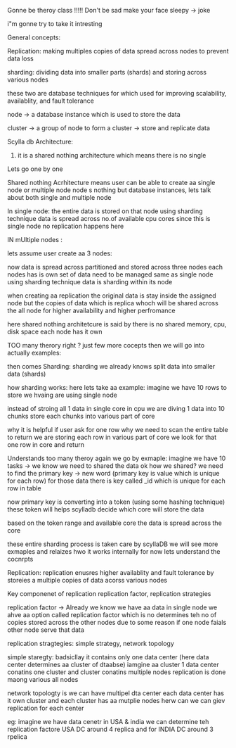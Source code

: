 Gonne be theroy class !!!!! Don't be sad make your face sleepy -> joke 

i"m gonne try to take it intresting

General concepts:

Replication:
making multiples copies of data spread across nodes to prevent data loss

sharding:
dividing data into smaller parts (shards) and storing across various nodes

these two are database techniques for which used for improving scalability, availablity, and fault tolerance

node -> a database instance which is used to store the data 

cluster -> a group of node to form a cluster -> store and replicate data 


Scylla db Architecture:
1. it is a shared nothing architecture which means there is no single 




Lets go one by one 

Shared nothing Acrhitecture means user can be able to create aa single node or multiple node
node s nothing but database instances, lets talk about both single and multiple node 

In single node:
the entire data is stored on that node 
using sharding technique data is spread across no.of available cpu cores 
since this is single node no replication happens here 

IN mUltiple nodes :

lets assume user create aa 3 nodes:

now data is spread across partitioned and stored across three nodes
each nodes has is own set of data need to be managed 
same as single node using sharding technique data is sharding within its node 

when creating aa replication the original data is stay inside the assigned node but the copies of data which is replica whoch will be shared 
across the all node for higher availability and higher perfromance 

here shared nothing architetcure is said by there is no shared memory, cpu, disk space each node has it own 


TOO many therory right ?
just few more cocepts then we will go into actually examples:

then comes Sharding:
sharding we already knows split data into smaller data (shards) 

how sharding works:
here lets take aa example:
imagine we have 10 rows to store we hvaing are using single node 

instead of stroing all 1 data in single core in cpu we are diving 1 data into 10 chunks 
store each chunks into various part of core 

why it is helpful if user ask for one row why we need to scan the entire table to return 
we are storing each row in various part of core we look for that one row in core and return 

Understands too many theroy again we go by exmaple:
imagine we have 10 tasks -> we know we need to shared the data 
ok how we shared?
we need to find the primary key -> new word (primary key is value which is unique for each row)
for those data there is key called _id which is unique for each row in table 

now primary key is converting into a token (using some hashing technique)
these token will helps scylladb decide which core will store the data 

based on the token range and available core the data is spread across the core 

these entire sharding process is taken care by scyllaDB 
we will see more exmaples and relaizes hwo it works internally for now lets understand the cocnrpts 

Replication:
replication enusres higher availablity and fault tolerance by storeies a multiple copies of data acorss various nodes 



Key componenet of replication 
replication factor, replication strategies

replication factor -> 
Already we know we have aa data in single node we ahve aa option called replication factor which is no determines teh no of copies stored across the other nodes 
due to some reason if one node faials other node serve that data 

replication stragtegies: 
simple strategy, network topology 

simple staregty:
badsicllay it contains only one data center (here data center determines aa cluster of dtaabse)
iamgine aa cluster 1 data center conatins one cluster and cluster conatins multiple nodes 
replication is done maong various all nodes 


network topologty is we can have multipel dta center each data center has it own cluster and each cluster has aa mutplie nodes herw 
can we can giev replication for each center 

eg: imagine we have data cenetr in USA & india we can determine teh replication factore USA DC around 4 replica 
and for INDIA DC around 3 rpelica 